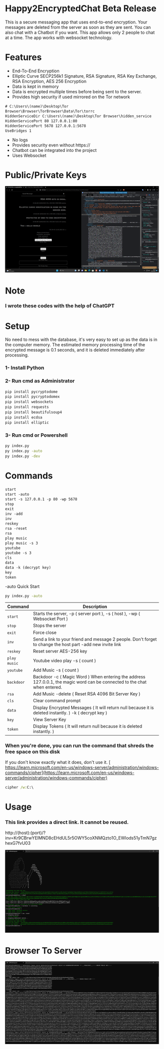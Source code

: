 # Happy2EncryptedChat Beta Release
This is a secure messaging app that uses end-to-end encryption. Your messages are deleted from the server as soon as they are sent. You can also chat with a Chatbot if you want. This app allows only 2 people to chat at a time. The app works with websocket technology.

# Features
- End-To-End Encryption
- Elliptic Curve SECP256k1 Signature, RSA Signature, RSA Key Exchange, RSA Encryption, AES 256 Encryption
- Data is kept in memory
- Data is encrypted multiple times before being sent to the server.
- Provides high security if used mirrored on the Tor network
```
# C:\Users\(name)\Desktop\Tor Browser\Browser\TorBrowser\Data\Tor\torrc
HiddenServiceDir C:\Users\(name)\Desktop\Tor Browser\hidden_service
HiddenServicePort 80 127.0.0.1:80
HiddenServicePort 5678 127.0.0.1:5678
UseBridges 1
```
- No logs
- Provides security even without https://
- Chatbot can be integrated into the project
- Uses Websocket

# Public/Private Keys
![alt text](https://raw.githubusercontent.com/h6465617468/Happy2EncryptedChat/main/testa0b5c3.png?raw=true)

# Note
### I wrote these codes with the help of ChatGPT

# Setup
No need to mess with the database, it's very easy to set up as the data is in the computer memory. The estimated memory processing time of the encrypted message is 0.1 seconds, and it is deleted immediately after processing.
### 1- Install Python
### 2- Run cmd as Administrator
```cmd
pip install pycryptodome
pip install pycryptodomex
pip install websockets
pip install requests
pip install beautifulsoup4
pip install ecdsa
pip install elliptic
```
### 3- Run cmd or Powershell
```cmd
py index.py
py index.py -auto
py index.py -dev
```

# Commands
```
start
start -auto
start -s 127.0.0.1 -p 80 -wp 5678
stop
exit
inv -add
inv
reskey
rsa -reset
rsa
play music
play music -s 3
youtube
youtube -s 3
cls
data
data -k (decrypt key)
key
token
```
-auto Quick Start
```cmd
py index.py -auto
```
| Command | Description |
| --- | --- |
| `start` | Starts the server, -p ( server port ), -s ( host ), -wp ( Websocket Port ) |
| `stop` | Stops the server |
| `exit` | Force close |
| `inv` | Send a link to your friend and message 2 people. Don't forget to change the host part -add new invite link |
| `reskey` | Reset server AES-256 key |
| `play music` | Youtube video play -s ( count ) |
| `youtube` | Add Music -s ( count ) |
| `backdoor` | Backdoor -c ( Magic Word ) When entering the address 127.0.0.1, the magic word can be connected to the chat when entered. |
| `rsa` | Add Music -delete ( Reset RSA 4096 Bit Server Key ) |
| `cls` | Clear command prompt |
| `data` | Display Encrypted Messages ( It will return null because it is deleted instantly. ) -k ( decrypt key ) |
| `key` | View Server Key |
| `token` | Display Tokens ( It will return null because it is deleted instantly. ) |

### When you're done, you can run the command that shreds the free space on this disk
If you don't know exactly what it does, don't use it.
[ https://learn.microsoft.com/en-us/windows-server/administration/windows-commands/cipher](https://learn.microsoft.com/en-us/windows-server/administration/windows-commands/cipher)
```cmd
cipher /w:C:\
```

# Usage
### This link provides a direct link. It cannot be reused.
http://(host):(port)/?inv=Kr9CBrwYElMND8cEHdUL5r5OWY5coXNMQzto1O_EWlods51yTmN7gzhexG7fvU03

![alt text](https://raw.githubusercontent.com/h6465617468/Happy2EncryptedChat/main/test0x1cvx0.png?raw=true)

# Browser To Server
![alt text](https://raw.githubusercontent.com/h6465617468/Happy2EncryptedChat/main/Screenshot_7.png?raw=true)
